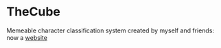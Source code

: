 # TheCube
Memeable character classification system created by myself and friends: now a [website](https://lizhensley.github.io/TheCube/)
